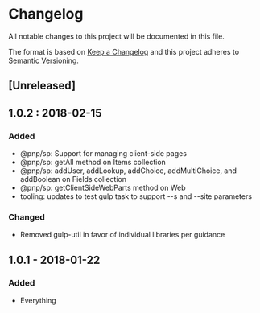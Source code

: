 # Changelog
All notable changes to this project will be documented in this file.

The format is based on [Keep a Changelog](http://keepachangelog.com/en/1.0.0/)
and this project adheres to [Semantic Versioning](http://semver.org/spec/v2.0.0.html).

## [Unreleased]


## 1.0.2 : 2018-02-15

### Added
- @pnp/sp: Support for managing client-side pages
- @pnp/sp: getAll method on Items collection
- @pnp/sp: addUser, addLookup, addChoice, addMultiChoice, and addBoolean on Fields collection
- @pnp/sp: getClientSideWebParts method on Web
- tooling: updates to test gulp task to support --s and --site parameters


### Changed
- Removed gulp-util in favor of individual libraries per guidance

## 1.0.1 - 2018-01-22

### Added
- Everything